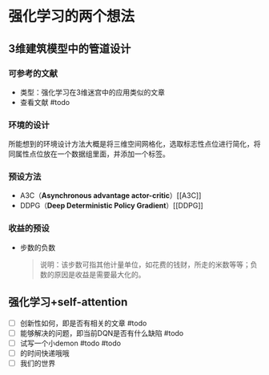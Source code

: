 # 强化学习的两个想法
## 3维建筑模型中的管道设计

### 可参考的文献

+ 类型：强化学习在3维迷宫中的应用类似的文章
+ 查看文献 #todo

### 环境的设计

所能想到的环境设计方法大概是将三维空间网格化，选取标志性点位进行简化，将同属性点位放在一个数据组里面，并添加一个标签。

### 预设方法

+ A3C（**Asynchronous advantage actor-critic**）[[A3C]]
+ DDPG（**Deep Deterministic Policy Gradient**）[[DDPG]]

### 收益的预设

+ 步数的负数

  > 说明：该步数可指其他计量单位，如花费的钱财，所走的米数等等；负数的原因是收益是需要最大化的。

## 强化学习+self-attention

- [ ] 创新性如何，即是否有相关的文章 #todo 
- [ ] 能够解决的问题，即当前DQN是否有什么缺陷 #todo 
- [ ] 试写一个小demon #todo 
#todo 
- [ ] 的时间快递哦哦 
- [ ] 我们的世界